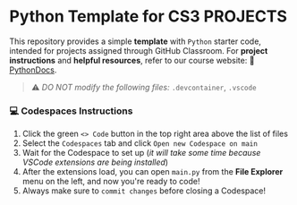# Python Template for CS3 PROJECTS

This repository provides a simple **template** with `Python` starter code, intended for projects assigned through GitHub Classroom. For **project instructions** and **helpful resources**, refer to our course website: 📖 [PythonDocs](https://coderina.dev/pythondocs/).

> ⚠️ _DO NOT modify the following files:_ `.devcontainer`, `.vscode`

### 💻 Codespaces Instructions
1. Click the green `<> Code` button in the top right area above the list of files
2. Select the `Codespaces` tab and click `Open new Codespace on main`
3. Wait for the Codespace to set up (_it will take some time because VSCode extensions are being installed_)
4. After the extensions load, you can open `main.py` from the **File Explorer** menu on the left, and now you're ready to code!
5. Always make sure to `commit changes` before closing a Codespace!
